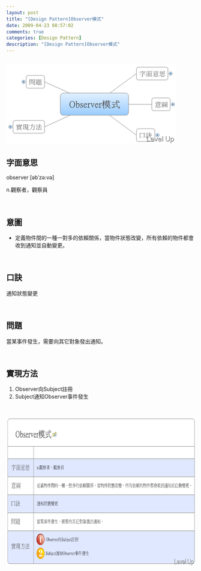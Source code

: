 ```yaml
---
layout: post
title: "[Design Pattern]Observer模式"
date: 2009-04-23 08:57:02
comments: true
categories: [Design Pattern]
description: "[Design Pattern]Observer模式"
---
```

<h2><img style="border-right-width: 0px; border-top-width: 0px; border-bottom-width: 0px; border-left-width: 0px" border="0" alt="image" src="\images\posts\8144\image_thumb.png" width="454" height="210" /></a> </h2>  <h2>字面意思</h2>  <p>observer [əbˈzə:və]</p>  <p>n.觀察者，觀察員</p>  <p> </p>  <h2>意圖</h2>  <ul>   <li>定義物件間的一種一對多的依賴關係，當物件狀態改變，所有依賴的物件都會收到通知並自動變更。 </li> </ul>  <p> </p>  <h2>口訣</h2>  <p>通知狀態變更</p>  <p> </p>  <h2>問題</h2>  <p>當某事件發生，需要向其它對象發出通知。</p>  <p>  </p>  <h2>實現方法</h2>  <ol>   <li>Observer向Subject註冊 </li>    <li>Subject通知Observer事件發生 </li> </ol>  <p> </p>  <p><a href="http://files.dotblogs.com.tw/larrynung/0904/03a7a54983a6_131C6/image_4.png"><img style="border-right-width: 0px; border-top-width: 0px; border-bottom-width: 0px; border-left-width: 0px" border="0" alt="image" src="\images\posts\8144\image_thumb_1.png" width="714" height="397" /></p>